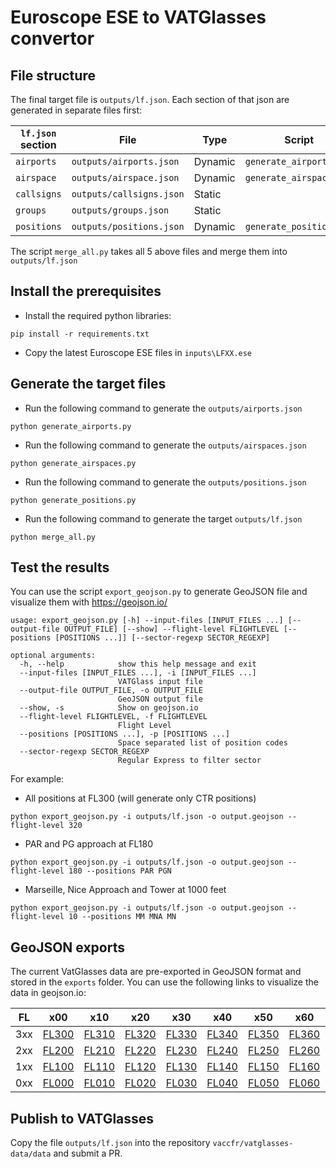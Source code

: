 # Euroscope ESE to VATGlasses convertor

## File structure

The final target file is `outputs/lf.json`. Each section of that json are generated in separate files first:

| `lf.json` section | File | Type | Script
|---| ---| --- | --- |
| `airports` | `outputs/airports.json` | Dynamic | `generate_airports.py`
| `airspace` | `outputs/airspace.json` | Dynamic | `generate_airspaces.py`
| `callsigns` | `outputs/callsigns.json` | Static |
| `groups` | `outputs/groups.json` | Static |
| `positions` | `outputs/positions.json` | Dynamic |  `generate_positions.py`

The script `merge_all.py` takes all 5 above files and merge them into `outputs/lf.json`


## Install the prerequisites

- Install the required python libraries:
```
pip install -r requirements.txt
```

- Copy the latest Euroscope ESE files in `inputs\LFXX.ese`

## Generate the target files

- Run the following command to generate the `outputs/airports.json`
```
python generate_airports.py
```

- Run the following command to generate the `outputs/airspaces.json`
```
python generate_airspaces.py
```

- Run the following command to generate the `outputs/positions.json`
```
python generate_positions.py
```

- Run the following command to generate the target `outputs/lf.json`
```
python merge_all.py
```

## Test the results

You can use the script `export_geojson.py` to generate GeoJSON file and visualize them with https://geojson.io/

```
usage: export_geojson.py [-h] --input-files [INPUT_FILES ...] [--output-file OUTPUT_FILE] [--show] --flight-level FLIGHTLEVEL [--positions [POSITIONS ...]] [--sector-regexp SECTOR_REGEXP]

optional arguments:
  -h, --help            show this help message and exit
  --input-files [INPUT_FILES ...], -i [INPUT_FILES ...]
                        VATGlass input file
  --output-file OUTPUT_FILE, -o OUTPUT_FILE
                        GeoJSON output file
  --show, -s            Show on geojson.io
  --flight-level FLIGHTLEVEL, -f FLIGHTLEVEL
                        Flight Level
  --positions [POSITIONS ...], -p [POSITIONS ...]
                        Space separated list of position codes
  --sector-regexp SECTOR_REGEXP
                        Regular Express to filter sector
```

For example:
- All positions at FL300 (will generate only CTR positions)
``` 
python export_geojson.py -i outputs/lf.json -o output.geojson --flight-level 320
```

- PAR and PG approach at FL180
```
python export_geojson.py -i outputs/lf.json -o output.geojson --flight-level 180 --positions PAR PGN
```

- Marseille, Nice Approach and Tower at 1000 feet
```
python export_geojson.py -i outputs/lf.json -o output.geojson --flight-level 10 --positions MM MNA MN
```

## GeoJSON exports

The current VatGlasses data are pre-exported in GeoJSON format and stored in the `exports` folder. You can use the following links to visualize the data in geojson.io:

| FL  | x00 | x10 | x20 | x30 | x40 | x50 | x60 | x70 | x80 | x90 |
| --- | --- | --- | --- | --- | --- | --- | --- | --- | --- | --- |
| 3xx | [FL300](https://geojson.io/#data=data:text/x-url,https%3A%2F%2Fraw.githubusercontent.com%2Fvaccfr%2Fvatglasses-convertor%2Fmain%2Fexports%2Fctr_fl300.geojson) | [FL310](https://geojson.io/#data=data:text/x-url,https%3A%2F%2Fraw.githubusercontent.com%2Fvaccfr%2Fvatglasses-convertor%2Fmain%2Fexports%2Fctr_fl310.geojson) | [FL320](https://geojson.io/#data=data:text/x-url,https%3A%2F%2Fraw.githubusercontent.com%2Fvaccfr%2Fvatglasses-convertor%2Fmain%2Fexports%2Fctr_fl320.geojson) | [FL330](https://geojson.io/#data=data:text/x-url,https%3A%2F%2Fraw.githubusercontent.com%2Fvaccfr%2Fvatglasses-convertor%2Fmain%2Fexports%2Fctr_fl330.geojson) | [FL340](https://geojson.io/#data=data:text/x-url,https%3A%2F%2Fraw.githubusercontent.com%2Fvaccfr%2Fvatglasses-convertor%2Fmain%2Fexports%2Fctr_fl340.geojson) | [FL350](https://geojson.io/#data=data:text/x-url,https%3A%2F%2Fraw.githubusercontent.com%2Fvaccfr%2Fvatglasses-convertor%2Fmain%2Fexports%2Fctr_fl350.geojson) | [FL360](https://geojson.io/#data=data:text/x-url,https%3A%2F%2Fraw.githubusercontent.com%2Fvaccfr%2Fvatglasses-convertor%2Fmain%2Fexports%2Fctr_fl360.geojson) | [FL370](https://geojson.io/#data=data:text/x-url,https%3A%2F%2Fraw.githubusercontent.com%2Fvaccfr%2Fvatglasses-convertor%2Fmain%2Fexports%2Fctr_fl370.geojson) | [FL380](https://geojson.io/#data=data:text/x-url,https%3A%2F%2Fraw.githubusercontent.com%2Fvaccfr%2Fvatglasses-convertor%2Fmain%2Fexports%2Fctr_fl380.geojson) | [FL390](https://geojson.io/#data=data:text/x-url,https%3A%2F%2Fraw.githubusercontent.com%2Fvaccfr%2Fvatglasses-convertor%2Fmain%2Fexports%2Fctr_fl390.geojson) |
| 2xx | [FL200](https://geojson.io/#data=data:text/x-url,https%3A%2F%2Fraw.githubusercontent.com%2Fvaccfr%2Fvatglasses-convertor%2Fmain%2Fexports%2Fctr_fl200.geojson) | [FL210](https://geojson.io/#data=data:text/x-url,https%3A%2F%2Fraw.githubusercontent.com%2Fvaccfr%2Fvatglasses-convertor%2Fmain%2Fexports%2Fctr_fl210.geojson) | [FL220](https://geojson.io/#data=data:text/x-url,https%3A%2F%2Fraw.githubusercontent.com%2Fvaccfr%2Fvatglasses-convertor%2Fmain%2Fexports%2Fctr_fl220.geojson) | [FL230](https://geojson.io/#data=data:text/x-url,https%3A%2F%2Fraw.githubusercontent.com%2Fvaccfr%2Fvatglasses-convertor%2Fmain%2Fexports%2Fctr_fl230.geojson) | [FL240](https://geojson.io/#data=data:text/x-url,https%3A%2F%2Fraw.githubusercontent.com%2Fvaccfr%2Fvatglasses-convertor%2Fmain%2Fexports%2Fctr_fl240.geojson) | [FL250](https://geojson.io/#data=data:text/x-url,https%3A%2F%2Fraw.githubusercontent.com%2Fvaccfr%2Fvatglasses-convertor%2Fmain%2Fexports%2Fctr_fl250.geojson) | [FL260](https://geojson.io/#data=data:text/x-url,https%3A%2F%2Fraw.githubusercontent.com%2Fvaccfr%2Fvatglasses-convertor%2Fmain%2Fexports%2Fctr_fl260.geojson) | [FL270](https://geojson.io/#data=data:text/x-url,https%3A%2F%2Fraw.githubusercontent.com%2Fvaccfr%2Fvatglasses-convertor%2Fmain%2Fexports%2Fctr_fl270.geojson) | [FL280](https://geojson.io/#data=data:text/x-url,https%3A%2F%2Fraw.githubusercontent.com%2Fvaccfr%2Fvatglasses-convertor%2Fmain%2Fexports%2Fctr_fl280.geojson) | [FL290](https://geojson.io/#data=data:text/x-url,https%3A%2F%2Fraw.githubusercontent.com%2Fvaccfr%2Fvatglasses-convertor%2Fmain%2Fexports%2Fctr_fl290.geojson) |
| 1xx | [FL100](https://geojson.io/#data=data:text/x-url,https%3A%2F%2Fraw.githubusercontent.com%2Fvaccfr%2Fvatglasses-convertor%2Fmain%2Fexports%2Fctr_fl100.geojson) | [FL110](https://geojson.io/#data=data:text/x-url,https%3A%2F%2Fraw.githubusercontent.com%2Fvaccfr%2Fvatglasses-convertor%2Fmain%2Fexports%2Fctr_fl110.geojson) | [FL120](https://geojson.io/#data=data:text/x-url,https%3A%2F%2Fraw.githubusercontent.com%2Fvaccfr%2Fvatglasses-convertor%2Fmain%2Fexports%2Fctr_fl120.geojson) | [FL130](https://geojson.io/#data=data:text/x-url,https%3A%2F%2Fraw.githubusercontent.com%2Fvaccfr%2Fvatglasses-convertor%2Fmain%2Fexports%2Fctr_fl130.geojson) | [FL140](https://geojson.io/#data=data:text/x-url,https%3A%2F%2Fraw.githubusercontent.com%2Fvaccfr%2Fvatglasses-convertor%2Fmain%2Fexports%2Fctr_fl140.geojson) | [FL150](https://geojson.io/#data=data:text/x-url,https%3A%2F%2Fraw.githubusercontent.com%2Fvaccfr%2Fvatglasses-convertor%2Fmain%2Fexports%2Fctr_fl150.geojson) | [FL160](https://geojson.io/#data=data:text/x-url,https%3A%2F%2Fraw.githubusercontent.com%2Fvaccfr%2Fvatglasses-convertor%2Fmain%2Fexports%2Fctr_fl160.geojson) | [FL170](https://geojson.io/#data=data:text/x-url,https%3A%2F%2Fraw.githubusercontent.com%2Fvaccfr%2Fvatglasses-convertor%2Fmain%2Fexports%2Fctr_fl170.geojson) | [FL180](https://geojson.io/#data=data:text/x-url,https%3A%2F%2Fraw.githubusercontent.com%2Fvaccfr%2Fvatglasses-convertor%2Fmain%2Fexports%2Fctr_fl180.geojson) | [FL190](https://geojson.io/#data=data:text/x-url,https%3A%2F%2Fraw.githubusercontent.com%2Fvaccfr%2Fvatglasses-convertor%2Fmain%2Fexports%2Fctr_fl190.geojson) |
| 0xx | [FL000](https://geojson.io/#data=data:text/x-url,https%3A%2F%2Fraw.githubusercontent.com%2Fvaccfr%2Fvatglasses-convertor%2Fmain%2Fexports%2Fctr_fl0.geojson) | [FL010](https://geojson.io/#data=data:text/x-url,https%3A%2F%2Fraw.githubusercontent.com%2Fvaccfr%2Fvatglasses-convertor%2Fmain%2Fexports%2Fctr_fl10.geojson) | [FL020](https://geojson.io/#data=data:text/x-url,https%3A%2F%2Fraw.githubusercontent.com%2Fvaccfr%2Fvatglasses-convertor%2Fmain%2Fexports%2Fctr_fl20.geojson) | [FL030](https://geojson.io/#data=data:text/x-url,https%3A%2F%2Fraw.githubusercontent.com%2Fvaccfr%2Fvatglasses-convertor%2Fmain%2Fexports%2Fctr_fl30.geojson) | [FL040](https://geojson.io/#data=data:text/x-url,https%3A%2F%2Fraw.githubusercontent.com%2Fvaccfr%2Fvatglasses-convertor%2Fmain%2Fexports%2Fctr_fl40.geojson) | [FL050](https://geojson.io/#data=data:text/x-url,https%3A%2F%2Fraw.githubusercontent.com%2Fvaccfr%2Fvatglasses-convertor%2Fmain%2Fexports%2Fctr_fl50.geojson) | [FL060](https://geojson.io/#data=data:text/x-url,https%3A%2F%2Fraw.githubusercontent.com%2Fvaccfr%vatglasses-convertor%2Fmain%2Fexports%2Fctr_fl60.geojson) | [FL070](https://geojson.io/#data=data:text/x-url,https%3A%2F%2Fraw.githubusercontent.com%2Fvaccfr%2Fvatglasses-convertor%2Fmain%2Fexports%2Fctr_fl70.geojson) | [FL080](https://geojson.io/#data=data:text/x-url,https%3A%2F%2Fraw.githubusercontent.com%2Fvaccfr%2Fvatglasses-convertor%2Fmain%2Fexports%2Fctr_fl80.geojson) | [FL090](https://geojson.io/#data=data:text/x-url,https%3A%2F%2Fraw.githubusercontent.com%2Fvaccfr%2Fvatglasses-convertor%2Fmain%2Fexports%2Fctr_fl90.geojson) |

## Publish to VATGlasses

Copy the file `outputs/lf.json` into the repository `vaccfr/vatglasses-data/data` and submit a PR.